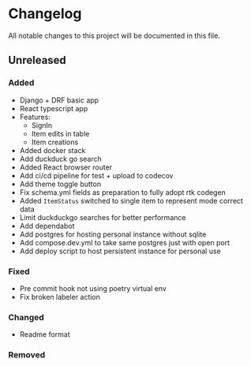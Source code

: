 # Changelog

All notable changes to this project will be documented in this file.

## Unreleased

### Added

- Django + DRF basic app
- React typescript app
- Features:
  - SignIn
  - Item edits in table
  - Item creations
- Added docker stack
- Add duckduck go search
- Added React browser router
- Add ci/cd pipeline for test + upload to codecov
- Add theme toggle button
- Fix schema.yml fields as preparation to fully adopt rtk codegen
- Added `ItemStatus` switched to single item to represent mode correct data
- Limit duckduckgo searches for better performance
- Add dependabot
- Add postgres for hosting personal instance without sqlite
- Add compose.dev.yml to take same postgres just with open port
- Add deploy script to host persistent instance for personal use

### Fixed

- Pre commit hook not using poetry virtual env
- Fix broken labeler action

### Changed

- Readme format

### Removed

[unreleased]: https://github.com/HomeLabHQ/expiration-tracker
